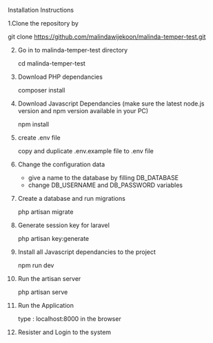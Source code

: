 Installation Instructions

1.Clone the repository by

  git clone https://github.com/malindawijekoon/malinda-temper-test.git
  
2. Go in to malinda-temper-test directory 

      cd malinda-temper-test
  
3. Download PHP dependancies

      composer install
  
4. Download Javascript Dependancies (make sure the latest node.js version and npm version available in your PC)

      npm install
  
5. create .env file

      copy and duplicate .env.example file to .env file
  
6. Change the configuration data

      - give a name to the database by filling DB_DATABASE 
      - change DB_USERNAME and DB_PASSWORD variables
    
7. Create a database and run migrations

      php artisan migrate
    
8. Generate session key for laravel

      php artisan key:generate
  
9. Install all Javascript dependancies to the project

      npm run dev
  
10. Run the artisan server

      php artisan serve

11. Run the Application

      type : localhost:8000 in the browser
      
 12. Resister and Login to the system 
    


